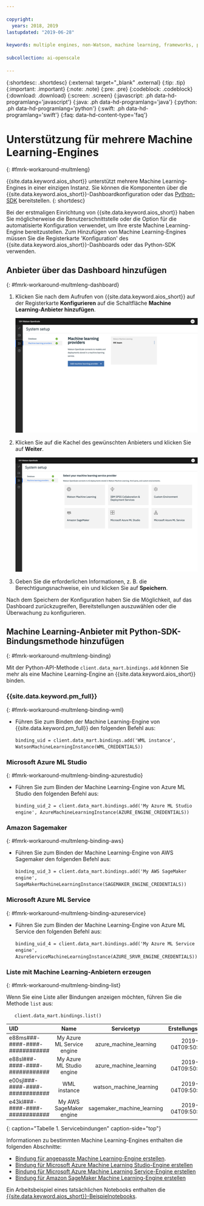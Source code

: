 ```yaml
---

copyright:
  years: 2018, 2019
lastupdated: "2019-06-28"

keywords: multiple engines, non-Watson, machine learning, frameworks, provision

subcollection: ai-openscale

---
```


{:shortdesc: .shortdesc}
{:external: target="_blank" .external}
{:tip: .tip}
{:important: .important}
{:note: .note}
{:pre: .pre}
{:codeblock: .codeblock}
{:download: .download}
{:screen: .screen}
{:javascript: .ph data-hd-programlang='javascript'}
{:java: .ph data-hd-programlang='java'}
{:python: .ph data-hd-programlang='python'}
{:swift: .ph data-hd-programlang='swift'}
{:faq: data-hd-content-type='faq'}

# Unterstützung für mehrere Machine Learning-Engines
{: #fmrk-workaround-multmleng}

{{site.data.keyword.aios_short}} unterstützt mehrere Machine Learning-Engines in einer einzigen Instanz. Sie können die Komponenten über die {{site.data.keyword.aios_short}}-Dashboardkonfiguration oder das [Python-SDK](http://ai-openscale-python-client.mybluemix.net/?cm_mc_uid=70732728440115575086192&cm_mc_sid_50200000=62539451560175957820) bereitstellen.
{: shortdesc}

Bei der erstmaligen Einrichtung von {{site.data.keyword.aios_short}} haben Sie möglicherweise die Benutzerschnittstelle oder die Option für die automatisierte Konfiguration verwendet, um Ihre erste Machine Learning-Engine bereitzustellen. Zum Hinzufügen von Machine Learning-Engines müssen Sie die Registerkarte 'Konfiguration' des {{site.data.keyword.aios_short}}-Dashboards oder das Python-SDK verwenden. 

## Anbieter über das Dashboard hinzufügen
{: #fmrk-workaround-multmleng-dashboard}

1. Klicken Sie nach dem Aufrufen von {{site.data.keyword.aios_short}} auf der Registerkarte **Konfigurieren** auf die Schaltfläche **Machine Learning-Anbieter hinzufügen**.

   ![Schaltfläche 'Anbieter hinzufügen' im Fenster für Machine Learning-Anbieter](images/wos-configure-multi-providers.png)

2. Klicken Sie auf die Kachel des gewünschten Anbieters und klicken Sie auf **Weiter**.

   ![Abbildung mit der Auswahlanzeige für Machine Learning-Anbieter](images/wos-machine-learning-providers-selection.png)

3. Geben Sie die erforderlichen Informationen, z. B. die Berechtigungsnachweise, ein und klicken Sie auf **Speichern**.

Nach dem Speichern der Konfiguration haben Sie die Möglichkeit, auf das Dashboard zurückzugreifen, Bereitstellungen auszuwählen oder die Überwachung zu konfigurieren.


## Machine Learning-Anbieter mit Python-SDK-Bindungsmethode hinzufügen
{: #fmrk-workaround-multmleng-binding}

Mit der Python-API-Methode `client.data_mart.bindings.add` können Sie mehr als eine Machine Learning-Engine an {{site.data.keyword.aios_short}} binden. 

### {{site.data.keyword.pm_full}}
{: #fmrk-workaround-multmleng-binding-wml}

- Führen Sie zum Binden der Machine Learning-Engine von {{site.data.keyword.pm_full}} den folgenden Befehl aus:

   `binding_uid = client.data_mart.bindings.add('WML instance', WatsonMachineLearningInstance(WML_CREDENTIALS))`

### Microsoft Azure ML Studio
{: #fmrk-workaround-multmleng-binding-azurestudio}

- Führen Sie zum Binden der Machine Learning-Engine von Azure ML Studio den folgenden Befehl aus:

  `binding_uid_2 = client.data_mart.bindings.add('My Azure ML Studio engine', AzureMachineLearningInstance(AZURE_ENGINE_CREDENTIALS))`

### Amazon Sagemaker
{: #fmrk-workaround-multmleng-binding-aws}

- Führen Sie zum Binden der Machine Learning-Engine von AWS Sagemaker den folgenden Befehl aus:

  `binding_uid_3 = client.data_mart.bindings.add('My AWS SageMaker engine', SageMakerMachineLearningInstance(SAGEMAKER_ENGINE_CREDENTIALS)) `

### Microsoft Azure ML Service
{: #fmrk-workaround-multmleng-binding-azureservice}

- Führen Sie zum Binden der Machine Learning-Engine von Azure ML Service den folgenden Befehl aus:

  `binding_uid_4 = client.data_mart.bindings.add('My Azure ML Service engine', AzureServiceMachineLearningInstance(AZURE_SRVR_ENGINE_CREDENTIALS))`

### Liste mit Machine Learning-Anbietern erzeugen
{: #fmrk-workaround-multmleng-binding-list}

Wenn Sie eine Liste aller Bindungen anzeigen möchten, führen Sie die Methode `list` aus:

`    client.data_mart.bindings.list()
    `


| UID | Name | Servicetyp | Erstellungszeitpunkt |
|:---|:---:|:---:|:---:
| e88ms###-####-####-############ | My Azure ML Service engine | azure_machine_learning | 2019-04-04T09:50:33.189Z |
| e88sl###-####-####-############ | My Azure ML Studio engine | azure_machine_learning | 2019-04-04T09:50:33.186Z |
| e00sjl###-####-####-############ | WML instance | watson_machine_learning | 2019-03-04T09:50:33.338Z |
| e43kl###-####-####-############ | My AWS SageMaker engine | sagemaker_machine_learning | 2019-04-04T09:50:33.186Z |
{: caption="Tabelle 1. Servicebindungen" caption-side="top"}


Informationen zu bestimmten Machine Learning-Engines enthalten die folgenden Abschnitte:

- [Bindung für angepasste Machine Learning-Engine erstellen](/docs/services/ai-openscale?topic=ai-openscale-cml-cusbind#cml-cusbind).
- [Bindung für Microsoft Azure Machine Learning Studio-Engine erstellen](/docs/services/ai-openscale?topic=ai-openscale-cml-azbind#cml-azbind)
- [Bindung für Microsoft Azure Machine Learning Service-Engine erstellen](/docs/services/ai-openscale?topic=ai-openscale-cml-azsrvconfig#cml-azsrvbind)
- [Bindung für Amazon SageMaker Machine Learning-Engine erstellen](/docs/services/ai-openscale?topic=ai-openscale-cml-smbind#cml-smbind)


Ein Arbeitsbeispiel eines tatsächlichen Notebooks enthalten die [{{site.data.keyword.aios_short}}-Beispielnotebooks](https://github.com/pmservice/ai-openscale-tutorials/tree/master/notebooks).

